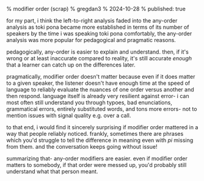 % modifier order (scrap) 
% gregdan3 
% 2024-10-28 
% published: true

for my part, i think the left-to-right analysis faded into the any-order
analysis as toki pona became more established in terms of its number of speakers
by the time i was speaking toki pona comfortably, the any-order analysis was
more popular for pedagogical and pragmatic reasons.

pedagogically, any-order is easier to explain and understand. then, if it's
wrong or at least inaccurate compared to reality, it's still accurate _enough_
that a learner can catch up on the differences later.

pragmatically, modifier order doesn't matter because even if it does matter to a
given speaker, the listener doesn't have enough time at the speed of language to
reliably evaluate the nuances of one order versus another and then respond.
language itself is already very resilient against error- i can most often still
understand you through typoes, bad enunciations, grammatical errors, entirely
substituted words, and tons more errors- not to mention issues with signal
quality e.g. over a call.

to that end, i would find it sincerely surprising if modifier order mattered in
a way that people reliably noticed. frankly, sometimes there are phrases which
you'd struggle to tell the difference in meaning even with _pi_ missing from
them. and the conversation keeps going without issue!

summarizing that- any-order modifiers are easier. even if modifier order matters
to somebody, if that order were messed up, you'd probably still understand what
that person meant.
